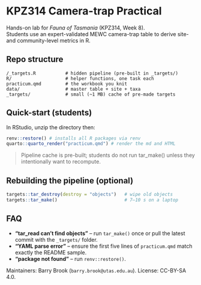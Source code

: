 # KPZ314 Camera-trap Practical

Hands-on lab for *Fauna of Tasmania* (KPZ314, Week 8).  
Students use an expert-validated MEWC camera-trap table to derive site- and community-level metrics in R.

## Repo structure

```
/_targets.R           # hidden pipeline (pre-built in _targets/)
R/                    # helper functions, one task each
practicum.qmd         # the workbook you knit
data/                 # master table + site + taxa
_targets/             # small (~1 MB) cache of pre-made targets

````

## Quick-start (students)

In RStudio, unzip the directory then:
```r
renv::restore() # installs all R packages via renv
quarto::quarto_render("practicum.qmd") # render the md and HTML
```

> Pipeline cache is pre-built; students do not run tar_make() unless they intentionally want to recompute.

## Rebuilding the pipeline (optional)

```r
targets::tar_destroy(destroy = "objects")   # wipe old objects
targets::tar_make()                         # 7–10 s on a laptop
```

## FAQ

* **“tar_read can’t find objects”** – run `tar_make()` once or pull the latest commit with the `_targets/` folder.
* **“YAML parse error”** – ensure the first five lines of `practicum.qmd` match exactly the README sample.
* **“package not found”** – run `renv::restore()`.

Maintainers: Barry Brook (`barry.brook@utas.edu.au`).
License: CC-BY-SA 4.0.
